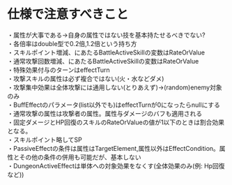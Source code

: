 # 仕様で注意すべきこと
・属性が大事である→自身の属性ではない技を基本持たせるべきでない?  
・各倍率はdouble型で0.2倍,1.2倍という持ち方  
・スキルポイント増減、にあたるBattleActiveSkillの変数はRateOrValue  
・通常攻撃回数増減、にあたるBattleActiveSkillの変数はRateOrValue  
・特殊効果付与のターンはeffectTurn  
・攻撃スキルの属性は必ず複合ではない(火・水などダメ)  
・攻撃集中効果は全体攻撃には通用しない(とりあえず)→(random)enemy対象のみ  
・BuffEffectのパラメータ(list以外でも)はeffectTurnが0になったらnullにする  
・通常攻撃の属性は攻撃者の属性。属性与ダメージのバフも適用される  
・固定ダメージとHP回復のスキルのRateOrValueの値が1以下のときは割合効果となる。  
・スキルポイント略してSP  
・PassiveEffectの条件は属性はTargetElement,属性以外はEffectCondition。属性とその他の条件の併用も可能だが、基本しない  
・DungeonActiveEffectは単体への対象効果をなくす(全体効果のみ(例: Hp回復など))  
